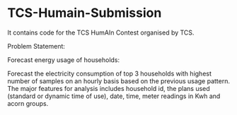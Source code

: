 # TCS-Humain-Submission

It contains code for the TCS HumAIn Contest organised by TCS.

Problem Statement:

Forecast energy usage of households: 

Forecast the electricity consumption of top 3 households with highest number of samples on an hourly basis based on the previous 
usage pattern. The major features for analysis includes household id, the plans used (standard or dynamic time of use), 
date, time, meter readings in Kwh and acorn groups.
